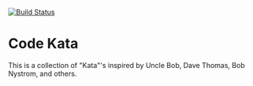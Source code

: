 [![Build Status](https://travis-ci.org/gvela024/kata.svg?branch=master)](https://travis-ci.org/gvela024/kata)

# Code Kata
This is a collection of "Kata"'s inspired by Uncle Bob, Dave Thomas, Bob Nystrom, and others.
